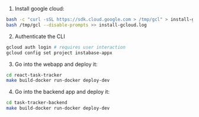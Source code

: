 1. Install google cloud:

```bash
bash -c "curl -sSL https://sdk.cloud.google.com > /tmp/gcl" > install-gcloud.log
bash /tmp/gcl --disable-prompts >> install-gcloud.log
```

2. Authenticate the CLI

```bash
gcloud auth login # requires user interaction
gcloud config set project instabase-appx
```

3. Go into the webapp and deploy it:

```bash
cd react-task-tracker
make build-docker run-docker deploy-dev
```

4. Go into the backend app and deploy it:

```bash
cd task-tracker-backend
make build-docker run-docker deploy-dev
```
